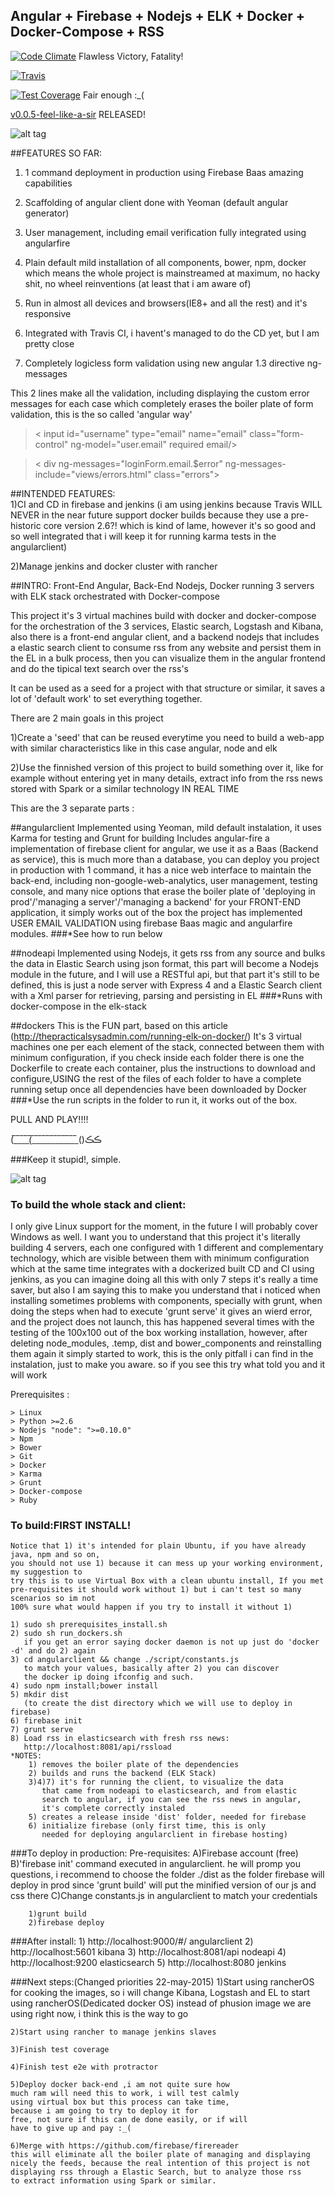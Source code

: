 ## Angular + Firebase + Nodejs + ELK + Docker + Docker-Compose + RSS
[![Code Climate](https://codeclimate.com/github/sloppylopez/docker_elk_stack/badges/gpa.svg)](https://codeclimate.com/github/sloppylopez/docker_elk_stack) Flawless Victory, Fatality!

[![Travis](https://travis-ci.org/sloppylopez/docker_elk_stack.svg)](https://travis-ci.org/sloppylopez/docker_elk_stack)

[![Test Coverage](https://codeclimate.com/github/sloppylopez/docker_elk_stack/badges/coverage.svg)](https://codeclimate.com/github/sloppylopez/docker_elk_stack/coverage) Fair enough :_(

<a href="https://github.com/sloppylopez/docker_elk_stack/releases/tag/v0.0.5-feel-like-a-sir">v0.0.5-feel-like-a-sir</a> RELEASED! 

![alt tag](http://i3.kym-cdn.com/photos/images/original/000/161/140/feel-like-a-sir-template.jpg)

##FEATURES SO FAR:
   1) 1 command deployment in production using Firebase Baas amazing capabilities
   
   2) Scaffolding of angular client done with Yeoman (default angular generator)
   
   3) User management, including email verification fully integrated using angularfire
   
   4) Plain default mild installation of all components, bower, npm, docker which
      means the whole project is mainstreamed at maximum, no hacky shit, no wheel
      reinventions (at least that i am aware of)
      
   5) Run in almost all devices and browsers(IE8+ and all the rest) and it's responsive
   
   6) Integrated with Travis CI, i havent's managed to do the CD yet, but I am pretty close
   
   7) Completely logicless form validation using new angular 1.3 directive ng-messages
   
   This 2 lines make all the validation, including displaying the custom error messages for each case
   which completely erases the boiler plate of form validation, this is the so called 'angular way'
   >< input id="username" type="email" name="email" class="form-control" ng-model="user.email" required email/>

   >< div ng-messages="loginForm.email.$error" ng-messages-include="views/errors.html" class="errors"></div>
   
##INTENDED FEATURES:   
   1)CI and CD in firebase and jenkins (i am using jenkins because Travis WILL NEVER
     in the near future support docker builds because they use a pre-historic core version 2.6?! which is kind of          lame, however it's so good and so well integrated that i will keep it for running karma tests in the angularclient)
     
   2)Manage jenkins and docker cluster with rancher

##INTRO:
Front-End Angular, Back-End Nodejs, Docker running 3 servers with ELK stack orchestrated with Docker-compose

This project it's 3 virtual machines build with docker and docker-compose for the orchestration of the 3 services, Elastic search, Logstash and Kibana, also there is a front-end angular client, and a backend nodejs that includes a elastic search client to consume rss from any website and persist them in the EL in a bulk process, then you can visualize them in the angular frontend and do the tipical text search over the rss's

It can be used as a seed for a project with that structure or similar, it saves a lot of 'default work' to set everything together.

There are 2 main goals in this project

1)Create a 'seed' that can be reused everytime you need to build a web-app with similar characteristics
like in this case angular, node and elk

2)Use the finnished version of this project to build something over it, like for example without
entering yet in many details, extract info from the rss news stored with Spark or a similar technology
IN REAL TIME

This are the 3 separate parts :

##angularclient
Implemented using Yeoman, mild default instalation, it uses Karma for testing and Grunt for building
Includes angular-fire a implementation of firebase client for angular, we use it as a Baas (Backend
as service), this is much more than a database, you can deploy you project in production with 1
command, it has a nice web interface to maintain the back-end, including non-google-web-analytics,
user management, testing console, and many nice options that erase the boiler plate of 'deploying in
prod'/'managing a server'/'managing a backend' for your FRONT-END application, it simply works out of the box
the project has implemented USER EMAIL VALIDATION using firebase Baas magic and angularfire modules.
###*See how to run below

##nodeapi
Implemented using Nodejs, it gets rss from any source and bulks the data in Elastic Search using json format, this part will become a Nodejs module in the future, and I will use a RESTful api, but that part it's still to be defined, this is just a node server with Express 4 and a Elastic Search client with a Xml parser for retrieving, parsing and persisting in EL
###*Runs with docker-compose in the elk-stack

##dockers
This is the FUN part, based on this article (http://thepracticalsysadmin.com/running-elk-on-docker/)
It's 3 virtual machines one per each element of the stack, connected between them with minimum configuration, if you check inside each folder there is one the Dockerfile to create each
container, plus the instructions to download and configure,USING the rest of the files of each folder to have a complete running setup once all dependencies have been downloaded by Docker
###*Use the run scripts in the folder to run it, it works out of the box.

PULL AND PLAY!!!!

(_̅_̅_̅_̅(̅_̅_̅_̅_̅_̅_̅_̅_̅_̅_̅_̅_̅()ڪڪ

###Keep it stupid!, simple.

![alt tag](http://lh3.ggpht.com/ZpL4xc4OOMqiKxrLzJ3w33AOlu5ERX4ZbAsEWqSBQWeLYLF2hybEw11D5msBRLtGY1DoKYMI-A8VBx3yvwpNNUmr=s250)

### To build the whole stack and client:
I only give Linux support for the moment, in the future I will probably cover Windows as well.
I want you to understand that this project it's literally building 4 servers, each one configured with
1 different and complementary technology, which are visible between them with minimum configuration
which at the same time integrates with a dockerized built CD and CI using jenkins, as you can imagine
doing all this with only 7 steps it's really a time saver, but also I am saying this to make you understand
that i noticed when installing sometimes problems with components, specially with grunt, when doing the steps
when had to execute 'grunt serve' it gives an wierd error, and the project does not launch, this has happened
several times with the testing of the 100x100 out of the box working installation, however, after deleting
node_modules, .temp, dist and bower_components and reinstalling them again it simply started to work,
this is the only pitfall i can find in the instalation, just to make you aware. so if you see this try what
told you and it will work

Prerequisites :

    > Linux
    > Python >=2.6
    > Nodejs "node": ">=0.10.0"
    > Npm
    > Bower
    > Git
    > Docker
    > Karma
    > Grunt
    > Docker-compose
    > Ruby

### To build:FIRST INSTALL!
    Notice that 1) it's intended for plain Ubuntu, if you have already java, npm and so on, 
    you should not use 1) because it can mess up your working environment, my suggestion to 
    try this is to use Virtual Box with a clean ubuntu install, If you met 
    pre-requisites it should work without 1) but i can't test so many scenarios so im not
    100% sure what would happen if you try to install it without 1)

    1) sudo sh prerequisites_install.sh
    2) sudo sh run_dockers.sh
       if you get an error saying docker daemon is not up just do 'docker -d' and do 2) again
    3) cd angularclient && change ./script/constants.js 
       to match your values, basically after 2) you can discover 
       the docker ip doing ifconfig and such.
    4) sudo npm install;bower install
    5) mkdir dist
       (to create the dist directory which we will use to deploy in firebase)
    6) firebase init
    7) grunt serve
    8) Load rss in elasticsearch with fresh rss news:
       http://localhost:8081/api/rssload
    *NOTES:
        1) removes the boiler plate of the dependencies
        2) builds and runs the backend (ELK Stack)
        3)4)7) it's for running the client, to visualize the data
           that came from nodeapi to elasticsearch, and from elastic 
           search to angular, if you can see the rss news in angular,
           it's complete correctly instaled
        5) creates a release inside 'dist' folder, needed for firebase
        6) initialize firebase (only first time, this is only 
           needed for deploying angularclient in firebase hosting)

###To deploy in production:
        Pre-requisites:
            A)Firebase account (free)
            B)'firebase init' command executed in angularclient. he will promp you questions, i recommend to choose
            the folder ./dist as the folder firebase will deploy in prod since 'grunt build' will put the minified
            version of our js and css there
            C)Change constants.js in angularclient to match your credentials
            
        1)grunt build
        2)firebase deploy

###After install:
        1) http://localhost:9000/#/    angularclient
        2) http://localhost:5601       kibana
        3) http://localhost:8081/api   nodeapi
        4) http://localhost:9200       elasticsearch
        5) http://localhost:8080       jenkins

    
###Next steps:(Changed priorities 22-may-2015)
    1)Start using rancherOS for cooking the images, 
    so i will change Kibana, Logstash and EL to start
    using rancherOS(Dedicated docker OS) instead of
    phusion image we are using right now, i think
    this is the way to go
    
    2)Start using rancher to manage jenkins slaves

    3)Finish test coverage
           
    4)Finish test e2e with protractor

    5)Deploy docker back-end ,i am not quite sure how
    much ram will need this to work, i will test calmly
    using virtual box but this process can take time,
    because i am going to try to deploy it for
    free, not sure if this can de done easily, or if will
    have to give up and pay :_(
    
    6)Merge with https://github.com/firebase/firereader
    this will eliminate all the boiler plate of managing and displaying
    nicely the feeds, because the real intention of this project is not
    displaying rss through a Elastic Search, but to analyze those rss
    to extract information using Spark or similar.
